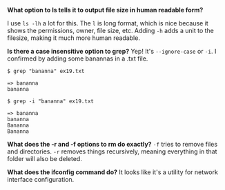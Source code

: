 **What option to ls tells it to output file size in human readable form?**

I use `ls -lh` a lot for this. The `l` is long format, which is nice because it shows the permissions, owner, file size, etc. Adding `-h` adds a unit to the filesize, making it much more human readable.

**Is there a case insensitive option to grep?**
Yep! It's `--ignore-case` or `-i`. I confirmed by adding some banannas in a .txt file. 

`$ grep "bananna" ex19.txt`
```
=> bananna
bananna
```

`$ grep -i "bananna" ex19.txt`
```
=> bananna
bananna
Bananna
Bananna
```

**What does the -r and -f options to rm do exactly?**
`-f` tries to remove files and directories. 
`-r` removes things recursively, meaning everything in that folder will also be deleted.

**What does the ifconfig command do?**
It looks like it's a utility for network interface configuration.
